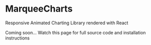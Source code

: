 # MarqueeCharts
Responsive Animated Charting Library rendered with React

Coming soon... Watch this page for full source code and installation instructions
